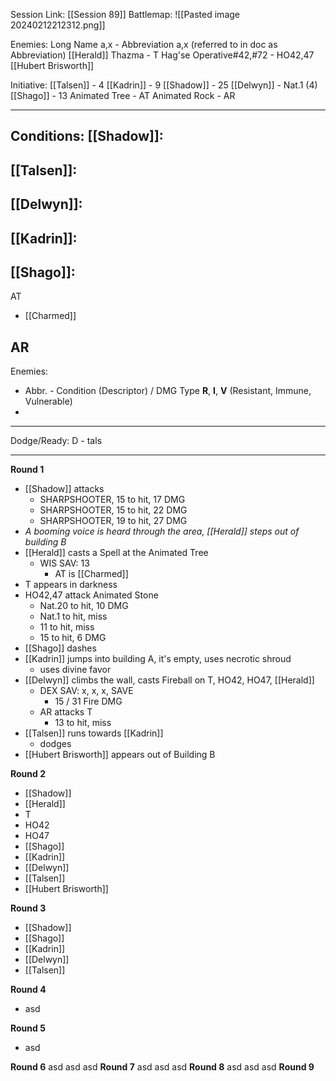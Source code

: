 Session Link:
[[Session 89]]
Battlemap:
![[Pasted image 20240212212312.png]]

Enemies:
Long Name a,x - Abbreviation a,x (referred to in doc as Abbreviation)
[[Herald]]
Thazma - T
Hag'se Operative#42,#72 - HO42,47
[[Hubert Brisworth]]

Initiative:
[[Talsen]] - 4
[[Kadrin]] - 9
[[Shadow]] - 25
[[Delwyn]] - Nat.1 (4)
[[Shago]] - 13
Animated Tree - AT
Animated Rock - AR

---
Conditions:
[[Shadow]]:
- 

[[Talsen]]:
- 

[[Delwyn]]:
- 

[[Kadrin]]:
- 

[[Shago]]: 
- 

AT
- [[Charmed]]

AR
- 

Enemies:
- Abbr. - Condition (Descriptor) / DMG Type __R__, __I__, __V__ (Resistant, Immune, Vulnerable)
- 
---
Dodge/Ready:
D - tals

---
**Round 1**
- [[Shadow]] attacks
	- SHARPSHOOTER, 15 to hit, 17 DMG
	- SHARPSHOOTER, 15 to hit, 22 DMG
	- SHARPSHOOTER, 19 to hit, 27 DMG
- _A booming voice is heard through the area, [[Herald]] steps out of  building B_
- [[Herald]] casts a Spell at the Animated Tree
	- WIS SAV: 13
		- AT is [[Charmed]]
- T appears in darkness
- HO42,47 attack Animated Stone
	- Nat.20 to hit, 10 DMG
	- Nat.1 to hit, miss
	- 11 to hit, miss
	- 15 to hit, 6 DMG
- [[Shago]] dashes
- [[Kadrin]] jumps into building A, it's empty, uses necrotic shroud
	- uses divine favor
- [[Delwyn]] climbs the wall, casts Fireball on T, HO42, HO47, [[Herald]]
	- DEX SAV: x, x, x, SAVE
		- 15 / 31 Fire DMG
	- AR attacks T
		- 13 to hit, miss
- [[Talsen]] runs towards [[Kadrin]]
	- dodges
- [[Hubert Brisworth]] appears out of Building B

**Round 2**
- [[Shadow]]
- [[Herald]]
- T
- HO42
- HO47
- [[Shago]]
- [[Kadrin]]
- [[Delwyn]]
- [[Talsen]]
- [[Hubert Brisworth]]

**Round 3**
- [[Shadow]]
- [[Shago]]
- [[Kadrin]]
- [[Delwyn]]
- [[Talsen]]

**Round 4**
- asd

**Round 5**
- asd

**Round 6**
asd
asd
asd
**Round 7**
asd
asd
asd
**Round 8**
asd
asd
asd
**Round 9**
